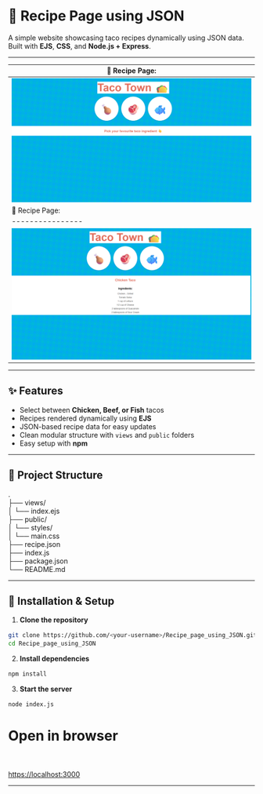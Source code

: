 # 🌮 Recipe Page using JSON  

A simple website showcasing taco recipes dynamically using JSON data.  
Built with **EJS**, **CSS**, and **Node.js + Express**.  

---
| 🌮 Recipe Page: |
|----------------|
| ![Recipe Page 1](./rc1.png) |
| 🌮 Recipe Page: |
|----------------|
| ![Recipe Page 2](./rc2.png) |
---
## ✨ Features
- Select between **Chicken, Beef, or Fish** tacos  
- Recipes rendered dynamically using **EJS**  
- JSON-based recipe data for easy updates  
- Clean modular structure with `views` and `public` folders  
- Easy setup with **npm**  

---

## 📂 Project Structure
.<br>
├── views/<br>
│ └── index.ejs<br>
├── public/<br>
│ └── styles/<br>
│ └── main.css<br>
├── recipe.json<br>
├── index.js<br>
├── package.json<br>
└── README.md<br>


---

## 🚀 Installation & Setup  

1. **Clone the repository**  
```bash
git clone https://github.com/<your-username>/Recipe_page_using_JSON.git
cd Recipe_page_using_JSON
```

2. **Install dependencies**
```bash
npm install
```

3. **Start the server**
```bash
node index.js
```

# Open in browser<br><br>
[https://localhost:3000](https://localhost:3000)


---


